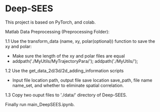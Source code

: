 # Deep-SEES
This project is based on PyTorch, and colab.

Matlab Data Preprocessing (Preprocessing Folder):

1.1 Use the transform_data (name, xy, polar(optional)) function to save the xy and polar:
- Make sure the length of the xy and polar files are equal
- addpath('./MyUtils/MyTrajectoryPara/'); addpath('./MyUtils/'); 

1.2 Use the get_data_2d/3d/2d_adding_information scripts
- Input file location path, output file save location save_path, file name name_set, and whether to eliminate spatial correlation.

1.3 Copy two ouput files to './data/' directory of Deep-SEES.

Finally run main_DeepSEES.ipynb.
